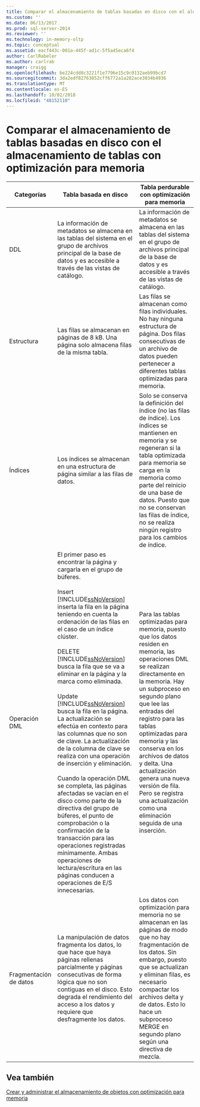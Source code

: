 ```yaml
---
title: Comparar el almacenamiento de tablas basadas en disco con el almacenamiento de tablas con optimización para memoria | Microsoft Docs
ms.custom: ''
ms.date: 06/13/2017
ms.prod: sql-server-2014
ms.reviewer: ''
ms.technology: in-memory-oltp
ms.topic: conceptual
ms.assetid: eacf443c-001a-445f-ad1c-5f5a45eca6f4
author: CarlRabeler
ms.author: carlrab
manager: craigg
ms.openlocfilehash: be224cdd8c3221f1e7796e15c9c0132aeb99bcd7
ms.sourcegitcommit: 3da2edf82763852cff6772a1a282ace3034b4936
ms.translationtype: MT
ms.contentlocale: es-ES
ms.lasthandoff: 10/02/2018
ms.locfileid: "48152110"
---
```

# <a name="comparing-disk-based-table-storage-to-memory-optimized-table-storage"></a>Comparar el almacenamiento de tablas basadas en disco con el almacenamiento de tablas con optimización para memoria
  
  
|Categorías|Tabla basada en disco|Tabla perdurable con optimización para memoria|  
|----------------|-----------------------|-------------------------------------|  
|DDL|La información de metadatos se almacena en las tablas del sistema en el grupo de archivos principal de la base de datos y es accesible a través de las vistas de catálogo.|La información de metadatos se almacena en las tablas del sistema en el grupo de archivos principal de la base de datos y es accesible a través de las vistas de catálogo.|  
|Estructura|Las filas se almacenan en páginas de 8 kB. Una página solo almacena filas de la misma tabla.|Las filas se almacenan como filas individuales. No hay ninguna estructura de página. Dos filas consecutivas de un archivo de datos pueden pertenecer a diferentes tablas optimizadas para memoria.|  
|Índices|Los índices se almacenan en una estructura de página similar a las filas de datos.|Solo se conserva la definición del índice (no las filas de índice). Los índices se mantienen en memoria y se regeneran si la tabla optimizada para memoria se carga en la memoria como parte del reinicio de una base de datos. Puesto que no se conservan las filas de índice, no se realiza ningún registro para los cambios de índice.|  
|Operación DML|El primer paso es encontrar la página y cargarla en el grupo de búferes.<br /><br /> Insert<br /> [!INCLUDE[ssNoVersion](../../includes/ssnoversion-md.md)] inserta la fila en la página teniendo en cuenta la ordenación de las filas en el caso de un índice clúster.<br /><br /> DELETE<br /> [!INCLUDE[ssNoVersion](../../includes/ssnoversion-md.md)] busca la fila que se va a eliminar en la página y la marca como eliminada.<br /><br /> Update<br /> [!INCLUDE[ssNoVersion](../../includes/ssnoversion-md.md)] busca la fila en la página. La actualización se efectúa en contexto para las columnas que no son de clave. La actualización de la columna de clave se realiza con una operación de inserción y eliminación.<br /><br /> Cuando la operación DML se completa, las páginas afectadas se vacían en el disco como parte de la directiva del grupo de búferes, el punto de comprobación o la confirmación de la transacción para las operaciones registradas mínimamente. Ambas operaciones de lectura/escritura en las páginas conducen a operaciones de E/S innecesarias.|Para las tablas optimizadas para memoria, puesto que los datos residen en memoria, las operaciones DML se realizan directamente en la memoria. Hay un subproceso en segundo plano que lee las entradas del registro para las tablas optimizadas para memoria y las conserva en los archivos de datos y delta. Una actualización genera una nueva versión de fila. Pero se registra una actualización como una eliminación seguida de una inserción.|  
|Fragmentación de datos|La manipulación de datos fragmenta los datos, lo que hace que haya páginas rellenas parcialmente y páginas consecutivas de forma lógica que no son contiguas en el disco. Esto degrada el rendimiento del acceso a los datos y requiere que desfragmente los datos.|Los datos con optimización para memoria no se almacenan en las páginas de modo que no hay fragmentación de los datos. Sin embargo, puesto que se actualizan y eliminan filas, es necesario compactar los archivos delta y de datos. Esto lo hace un subproceso MERGE en segundo plano según una directiva de mezcla.|  
  
## <a name="see-also"></a>Vea también  
 [Crear y administrar el almacenamiento de objetos con optimización para memoria](creating-and-managing-storage-for-memory-optimized-objects.md)  
  
  
